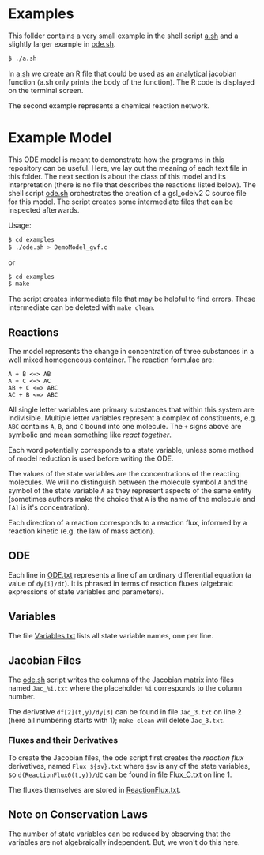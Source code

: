 # Examples

This follder contains a very small example in the shell script
[a.sh](a.sh) and a slightly larger example in [ode.sh](ode.sh).

```sh
$ ./a.sh
```

In [a.sh](a.sh) we create an [R](https://www.r-project.org/) file that
could be used as an analytical jacobian function (a.sh only prints the
body of the function). The R code is displayed on the terminal screen.

The second example represents a chemical reaction network.

# Example Model

This ODE model is meant to demonstrate how the programs in this
repository can be useful. Here, we lay out the meaning of each text
file in this folder. The next section is about the class of this model
and its interpretation (there is no file that describes the reactions
listed below). The shell script [ode.sh](ode.sh) orchestrates the
creation of a gsl_odeiv2 C source file for this model. The script
creates some intermediate files that can be inspected afterwards.

Usage:

```sh
$ cd examples
$ ./ode.sh > DemoModel_gvf.c
```
or

```sh
$ cd examples
$ make
```

The script creates intermediate file that may be helpful to find
errors. These intermediate can be deleted with `make clean`.

## Reactions

The model represents the change in concentration of three substances
in a well mixed homogeneous container. The reaction formulae are:

```
A + B <=> AB
A + C <=> AC
AB + C <=> ABC
AC + B <=> ABC
```

All single letter variables are primary substances that within this
system are indivisible. Multiple letter variables represent a complex
of constituents, e.g. `ABC` contains `A`, `B`, and `C` bound into one
molecule. The `+` signs above are symbolic and mean something like
_react together_.

Each word potentially corresponds to a state variable, unless some
method of model reduction is used before writing the ODE.

The values of the state variables are the concentrations of the
reacting molecules. We will no distinguish between the molecule symbol
`A` and the symbol of the state variable `A` as they represent aspects
of the same entity (sometimes authors make the choice that `A` is the
name of the molecule and `[A]` is it's concentration).

Each direction of a reaction corresponds to a reaction flux, informed
by a reaction kinetic (e.g. the law of mass action).

## ODE

Each line in [ODE.txt](ODE.txt) represents a line of an ordinary
differential equation (a value of `dy[i]/dt`). It is phrased in terms
of reaction fluxes (algebraic expressions of state variables and
parameters).

## Variables

The file [Variables.txt](Variables.txt) lists all state variable
names, one per line.

## Jacobian Files

The [ode.sh](ode.sh) script writes the columns of the Jacobian matrix
into files named `Jac_%i.txt` where the placeholder `%i` corresponds
to the column number.

The derivative `df[2](t,y)/dy[3]` can be found in file `Jac_3.txt` on
line 2 (here all numbering starts with 1); `make clean` will delete
`Jac_3.txt`.

### Fluxes and their Derivatives

To create the Jacobian files, the ode script first creates the
_reaction flux_ derivatives, named `Flux_${sv}.txt` where `$sv` is
any of the state variables, so `d(ReactionFlux0(t,y))/dC` can be found
in file [Flux_C.txt](Flux_C.txt) on line 1.

The fluxes themselves are stored in
[ReactionFlux.txt](ReactionFlux.txt).

## Note on Conservation Laws

The number of state variables can be reduced by observing that the
variables are not algebraically independent. But, we won't do this
here.

